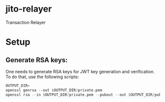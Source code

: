 # jito-relayer
Transaction Relayer

# Setup

## Generate RSA keys:
One needs to generate RSA keys for JWT key generation and verification. To do that, use the following scripts:
```asm
OUTPUT_DIR=
openssl genrsa --out $OUTPUT_DIR/private.pem
openssl rsa --in $OUTPUT_DIR/private.pem --pubout --out $OUTPUT_DIR/public.pem
```
